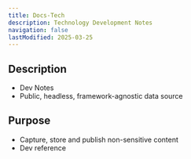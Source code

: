 ```yaml
---
title: Docs-Tech
description: Technology Development Notes
navigation: false
lastModified: 2025-03-25
---
```


## Description

- Dev Notes
- Public, headless, framework-agnostic data source

## Purpose

- Capture, store and publish non-sensitive content
- Dev reference
